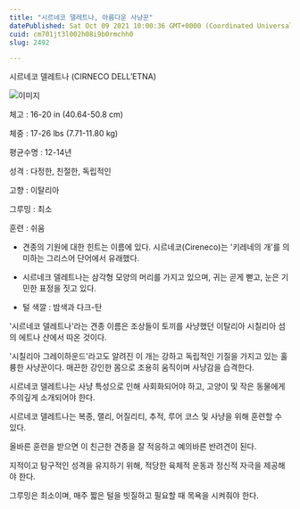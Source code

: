 ```yaml
---
title: "시르네코 델레트나, 아름다운 사냥꾼"
datePublished: Sat Oct 09 2021 10:00:36 GMT+0000 (Coordinated Universal Time)
cuid: cm701jt3l002h08i9b0rmchh0
slug: 2492

---
```



시르네코 델레트나 (CIRNECO DELL’ETNA)

![이미지](https://cdn.hashnode.com/res/hashnode/image/upload/v1739251688803/ba1c1f32-3c97-4c40-8318-c6df42f1e148.jpeg)

체고 : 16-20 in (40.64-50.8 cm)

체중 : 17-26 lbs (7.71-11.80 kg)

평균수명 : 12-14년

성격 : 다정한, 친절한, 독립적인

고향 : 이탈리아

그루밍 : 최소

훈련 : 쉬움

* 견종의 기원에 대한 힌트는 이름에 있다. 시르네코(Cireneco)는 '키레네의 개'를 의미하는 그리스어 단어에서 유래했다.

* 시르네크 델레트나는 삼각형 모양의 머리를 가지고 있으며, 귀는 곧게 뻗고, 눈은 기민한 표정을 짓고 있다.

* 털 색깔 : 밤색과 다크-탄

'시르네코 델레트나'라는 견종 이름은 조상들이 토끼를 사냥했던 이탈리아 시칠리아 섬의 에트나 산에서 따온 것이다.

'시칠리아 그레이하운드'라고도 알려진 이 개는 강하고 독립적인 기질을 가지고 있는 훌륭한 사냥꾼이다. 매끈한 강인한 몸으로 조용히 움직이며 사냥감을 습격한다.

시르네코 델레트나는 사냥 특성으로 인해 사회화되어야 하고, 고양이 및 작은 동물에게 주의깊게 소개되어야 한다.

시르네코 델레트나는 복종, 랠리, 어질리티, 추적, 루어 코스 및 사냥을 위해 훈련할 수 있다.

올바른 훈련을 받으면 이 친근한 견종을 잘 적응하고 예의바른 반려견이 된다.

지적이고 탐구적인 성격을 유지하기 위해, 적당한 육체적 운동과 정신적 자극을 제공해야 한다.

그루밍은 최소이며, 매주 짧은 털을 빗질하고 필요할 때 목욕을 시켜줘야 한다.